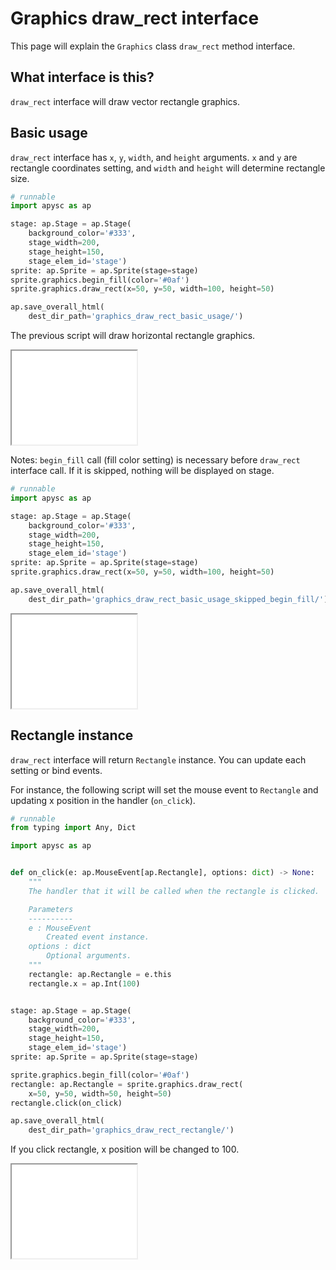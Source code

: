 # Graphics draw_rect interface

This page will explain the `Graphics` class `draw_rect` method interface.

## What interface is this?

`draw_rect` interface will draw vector rectangle graphics.

## Basic usage

`draw_rect` interface has `x`, `y`, `width`, and `height` arguments. `x` and `y` are rectangle coordinates setting, and `width` and `height` will determine rectangle size.

```py
# runnable
import apysc as ap

stage: ap.Stage = ap.Stage(
    background_color='#333',
    stage_width=200,
    stage_height=150,
    stage_elem_id='stage')
sprite: ap.Sprite = ap.Sprite(stage=stage)
sprite.graphics.begin_fill(color='#0af')
sprite.graphics.draw_rect(x=50, y=50, width=100, height=50)

ap.save_overall_html(
    dest_dir_path='graphics_draw_rect_basic_usage/')
```

The previous script will draw horizontal rectangle graphics.

<iframe src="static/graphics_draw_rect_basic_usage/index.html" width="200" height="150"></iframe>

Notes: `begin_fill` call (fill color setting) is necessary before `draw_rect` interface call. If it is skipped, nothing will be displayed on stage.

```py
# runnable
import apysc as ap

stage: ap.Stage = ap.Stage(
    background_color='#333',
    stage_width=200,
    stage_height=150,
    stage_elem_id='stage')
sprite: ap.Sprite = ap.Sprite(stage=stage)
sprite.graphics.draw_rect(x=50, y=50, width=100, height=50)

ap.save_overall_html(
    dest_dir_path='graphics_draw_rect_basic_usage_skipped_begin_fill/')
```

<iframe src="static/graphics_draw_rect_basic_usage_skipped_begin_fill/index.html" width="200" height="150"></iframe>

## Rectangle instance

`draw_rect` interface will return `Rectangle` instance. You can update each setting or bind events.

For instance, the following script will set the mouse event to `Rectangle` and updating x position in the handler (`on_click`).

```py
# runnable
from typing import Any, Dict

import apysc as ap


def on_click(e: ap.MouseEvent[ap.Rectangle], options: dict) -> None:
    """
    The handler that it will be called when the rectangle is clicked.

    Parameters
    ----------
    e : MouseEvent
        Created event instance.
    options : dict
        Optional arguments.
    """
    rectangle: ap.Rectangle = e.this
    rectangle.x = ap.Int(100)


stage: ap.Stage = ap.Stage(
    background_color='#333',
    stage_width=200,
    stage_height=150,
    stage_elem_id='stage')
sprite: ap.Sprite = ap.Sprite(stage=stage)

sprite.graphics.begin_fill(color='#0af')
rectangle: ap.Rectangle = sprite.graphics.draw_rect(
    x=50, y=50, width=50, height=50)
rectangle.click(on_click)

ap.save_overall_html(
    dest_dir_path='graphics_draw_rect_rectangle/')
```

If you click rectangle, x position will be changed to 100.

<iframe src="static/graphics_draw_rect_rectangle/index.html" width="200" height="150"></iframe>
